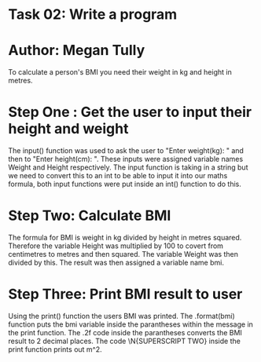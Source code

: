 # Task 02: Write a program
# Author: Megan Tully

To calculate a person's BMI you need their weight in kg and height in metres.

# Step One : Get the user to input their height and weight
The input() function was used to ask the user to "Enter weight(kg): "  and then to 
"Enter height(cm): ". These inputs were assigned variable names Weight and Height respectively.
The input function is taking in a string but we need to convert this to an int to be able to 
input it into our maths formula, both input functions were put inside an int() function to do this.

# Step Two: Calculate BMI
The formula for BMI is weight in kg divided by height in metres squared. Therefore the variable 
Height was multiplied by 100 to covert from centimetres to metres and then squared. The variable Weight was then divided by this. The result was then assigned a variable name bmi.

# Step Three: Print BMI result to user
Using the print() function the users BMI was printed. The .format(bmi) function puts the bmi variable inside the parantheses within the message in the print function. The .2f code inside the parantheses converts the BMI result to 2 decimal places. The code \N{SUPERSCRIPT TWO} inside the print function prints out m^2.

